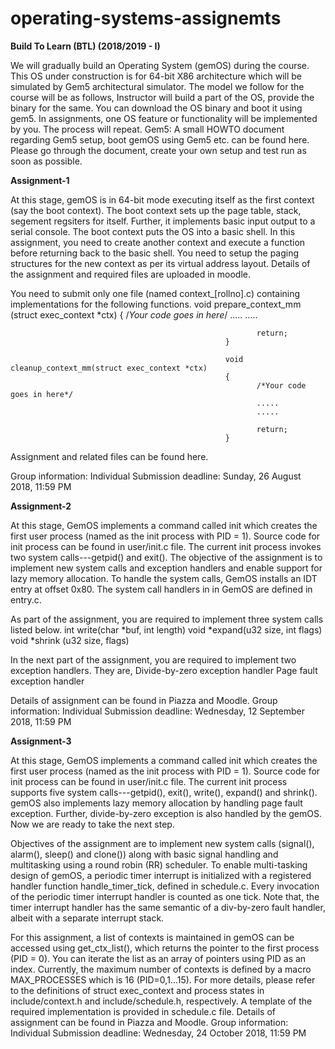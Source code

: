 # operating-systems-assignemts

**Build To Learn (BTL) (2018/2019 - I)**

We will gradually build an Operating System (gemOS) during the course. This OS under construction is for 64-bit X86 architecture which will be simulated by Gem5 architectural simulator. The model we follow for the course will be as follows,
Instructor will build a part of the OS, provide the binary for the same. You can download the OS binary and boot it using gem5.
In assignments, one OS feature or functionality will be implemented by you.
The process will repeat.
Gem5: A small HOWTO document regarding Gem5 setup, boot gemOS using Gem5 etc. can be found here. Please go through the document, create your own setup and test run as soon as possible. 

**Assignment-1** 

At this stage, gemOS is in 64-bit mode executing itself as the first context (say the boot context). The boot context sets up the page table, stack, segement regsiters for itself. Further, it implements basic input output to a serial console. The boot context puts the OS into a basic shell. In this assignment, you need to create another context and execute a function before returning back to the basic shell. You need to setup the paging structures for the new context as per its virtual address layout. Details of the assignment and required files are uploaded in moodle. 

You need to submit only one file (named context_[rollno].c) containing implementations for the following functions.
                                                   void prepare_context_mm (struct exec_context *ctx)
                                                    {
                                                           /*Your code goes in here*/
                                                           .....
                                                           .....

                                                           return;
                                                    }

                                                    void cleanup_context_mm(struct exec_context *ctx)
                                                    {
                                                           /*Your code goes in here*/
                                                           .....
                                                           .....
                                                            
                                                           return;
                                                    }

                                           
Assignment and related files can be found here.

Group information: Individual 
Submission deadline: Sunday, 26 August 2018, 11:59 PM 

**Assignment-2**

At this stage, GemOS implements a command called init which creates the first user process (named as the init process with PID = 1). Source code for init process can be found in user/init.c file. The current init process invokes two system calls---getpid() and exit(). The objective of the assignment is to implement new system calls and exception handlers and enable support for lazy memory allocation. To handle the system calls, GemOS installs an IDT entry at offset 0x80. The system call handlers in in GemOS are defined in entry.c. 

As part of the assignment, you are required to implement three system calls listed below. 
int write(char *buf, int length) 
void *expand(u32 size, int flags) 
void *shrink (u32 size, flags) 

In the next part of the assignment, you are required to implement two exception handlers. They are, 
Divide-by-zero exception handler 
Page fault exception handler 

Details of assignment can be found in Piazza and Moodle.
Group information: Individual 
Submission deadline: Wednesday, 12 September 2018, 11:59 PM 

**Assignment-3**

At this stage, GemOS implements a command called init which creates the first user process (named as the init process with PID = 1). Source code for init process can be found in user/init.c file. The current init process supports five system calls---getpid(), exit(), write(), expand() and shrink(). gemOS also implements lazy memory allocation by handling page fault exception. Further, divide-by-zero exception is also handled by the gemOS. Now we are ready to take the next step.

Objectives of the assignment are to implement new system calls (signal(), alarm(), sleep() and clone()) along with basic signal handling and multitasking using a round robin (RR) scheduler. To enable multi-tasking design of gemOS, a periodic timer interrupt is initialized with a registered handler function handle_timer_tick, defined in schedule.c. Every invocation of the periodic timer interrupt handler is counted as one tick. Note that, the timer interrupt handler has the same semantic of a div-by-zero fault handler, albeit with a separate interrupt stack.

For this assignment, a list of contexts is maintained in gemOS can be accessed using get_ctx_list(), which returns the pointer to the first process (PID = 0). You can iterate the list as an array of pointers using PID as an index. Currently, the maximum number of contexts is defined by a macro MAX_PROCESSES which is 16 (PID=0,1...15). For more details, please refer to the definitions of struct exec_context and process states in include/context.h and include/schedule.h, respectively. A template of the required implementation is provided in schedule.c file. Details of assignment can be found in Piazza and Moodle.
Group information: Individual 
Submission deadline: Wednesday, 24 October 2018, 11:59 PM 

